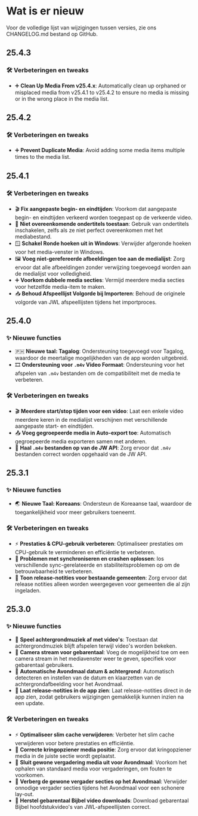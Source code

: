 <!-- markdownlint-disable no-duplicate-heading -->

# Wat is er nieuw

Voor de volledige lijst van wijzigingen tussen versies, zie ons CHANGELOG.md bestand op GitHub.

## 25.4.3

### 🛠️ Verbeteringen en tweaks

- ➕ **Clean Up Media From v25.4.x**: Automatically clean up orphaned or misplaced media from v25.4.1 to v25.4.2 to ensure no media is missing or in the wrong place in the media list.

## 25.4.2

### 🛠️ Verbeteringen en tweaks

- ➕ **Prevent Duplicate Media**: Avoid adding some media items multiple times to the media list.

## 25.4.1

### 🛠️ Verbeteringen en tweaks

- 🎬 **Fix aangepaste begin- en eindtijden**: Voorkom dat aangepaste begin- en eindtijden verkeerd worden toegepast op de verkeerde video.
- 📝 **Niet overeenkomende ondertitels toestaan**: Gebruik van ondertitels inschakelen, zelfs als ze niet perfect overeenkomen met het mediabestand.
- 🪟 **Schakel Ronde hoeken uit in Windows**: Verwijder afgeronde hoeken voor het media-venster in Windows.
- 🖼️ **Voeg niet-gerefereerde afbeeldingen toe aan de medialijst**: Zorg ervoor dat alle afbeeldingen zonder verwijzing toegevoegd worden aan de medialijst voor volledigheid.
- ➕ **Voorkom dubbele media secties**: Vermijd meerdere media secties voor hetzelfde media-item te maken.
- 📥 **Behoud Afspeellijst Volgorde bij Importeren**: Behoud de originele volgorde van JWL afspeellijsten tijdens het importproces.

## 25.4.0

### ✨ Nieuwe functies

- 🇵🇭 **Nieuwe taal: Tagalog**: Ondersteuning toegevoegd voor Tagalog, waardoor de meertalige mogelijkheden van de app worden uitgebreid.
- 🎞️ **Ondersteuning voor `.m4v` Video Formaat**: Ondersteuning voor het afspelen van `.m4v` bestanden om de compatibiliteit met de media te verbeteren.

### 🛠️ Verbeteringen en tweaks

- 🎬 **Meerdere start/stop tijden voor een video**: Laat een enkele video meerdere keren in de medialijst verschijnen met verschillende aangepaste start- en eindtijden.
- 📤 **Voeg gegroepeerde media in Auto-export toe**: Automatisch gegroepeerde media exporteren samen met anderen.
- 📡 **Haal `.m4v` bestanden op van de JW API**: Zorg ervoor dat `.m4v` bestanden correct worden opgehaald van de JW API.

## 25.3.1

### ✨ Nieuwe functies

- 🌏 **Nieuwe Taal: Koreaans**: Ondersteun de Koreaanse taal, waardoor de toegankelijkheid voor meer gebruikers toeneemt.

### 🛠️ Verbeteringen en tweaks

- ⚡ **Prestaties & CPU-gebruik verbeteren**: Optimaliseer prestaties om CPU-gebruik te verminderen en efficiëntie te verbeteren.
- 🔄 **Problemen met synchroniseren en crashen oplossen**: los verschillende sync-gerelateerde en stabiliteitsproblemen op om de betrouwbaarheid te verbeteren.
- 📜 **Toon release-notities voor bestaande gemeenten**: Zorg ervoor dat release notities alleen worden weergegeven voor gemeenten die al zijn ingeladen.

## 25.3.0

### ✨ Nieuwe functies

- 🎵 **Speel achtergrondmuziek af met video's**: Toestaan dat achtergrondmuziek blijft afspelen terwijl video's worden bekeken.
- 🎥 **Camera stream voor gebarentaal**: Voeg de mogelijkheid toe om een camera stream in het mediavenster weer te geven, specifiek voor gebarentaal gebruikers.
- 📅 **Automatische Avondmaal datum & achtergrond**: Automatisch detecteren en instellen van de datum en klaarzetten van de achtergrondafbeelding voor het Avondmaal.
- 📜 **Laat release-notities in de app zien**: Laat release-notities direct in de app zien, zodat gebruikers wijzigingen gemakkelijk kunnen inzien na een update.

### 🛠️ Verbeteringen en tweaks

- ⚡ **Optimaliseer slim cache verwijderen**: Verbeter het slim cache verwijderen voor betere prestaties en efficiëntie.
- 📂 **Correcte kringopziener media positie**: Zorg ervoor dat kringopziener media in de juiste sectie wordt geplaatst.
- 📅 **Sluit gewone vergadering media uit voor Avondmaal**: Voorkom het ophalen van standaard media voor vergaderingen, om fouten te voorkomen.
- 📅 **Verberg de gewone vergader secties op het Avondmaal**: Verwijder onnodige vergader secties tijdens het Avondmaal voor een schonere lay-out.
- 📖 **Herstel gebarentaal Bijbel video downloads**: Download gebarentaal Bijbel hoofdstukvideo's van JWL-afspeellijsten correct.
